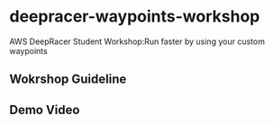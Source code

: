 # deepracer-waypoints-workshop
AWS DeepRacer Student Workshop:Run faster by using your custom waypoints
## Wokrshop Guideline
## Demo Video
